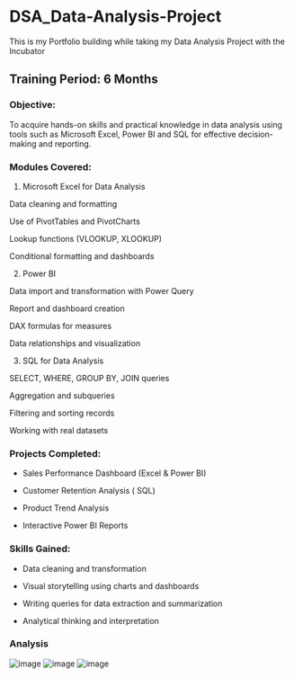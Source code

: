 # DSA_Data-Analysis-Project

This is my Portfolio building while taking my Data Analysis Project with the Incubator


## Training Period:  6 Months


### Objective:

To acquire hands-on skills and practical knowledge in data analysis using tools such as Microsoft Excel, Power BI and SQL for effective decision-making and reporting.


### Modules Covered:

1. Microsoft Excel for Data Analysis

Data cleaning and formatting

Use of PivotTables and PivotCharts

Lookup functions (VLOOKUP, XLOOKUP)

Conditional formatting and dashboards



2. Power BI

Data import and transformation with Power Query

Report and dashboard creation

DAX formulas for measures

Data relationships and visualization


3. SQL for Data Analysis

SELECT, WHERE, GROUP BY, JOIN queries

Aggregation and subqueries

Filtering and sorting records

Working with real datasets




### Projects Completed:

- Sales Performance Dashboard (Excel & Power BI)

- Customer Retention Analysis ( SQL)

- Product Trend Analysis

- Interactive Power BI Reports




### Skills Gained:

- Data cleaning and transformation

- Visual storytelling using charts and dashboards

- Writing queries for data extraction and summarization

- Analytical thinking and interpretation


### Analysis 

![image](https://github.com/user-attachments/assets/80bbea88-809a-46c3-99f3-da52e426e173)
![image](https://github.com/user-attachments/assets/bf4b2893-a491-40c5-812d-f49defbd5118)
![image](https://github.com/user-attachments/assets/9122eb37-936b-44be-a33e-97e34efabb78)


